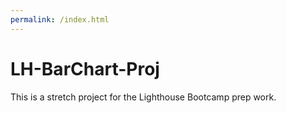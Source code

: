 ```yaml
---
permalink: /index.html
---
```

# LH-BarChart-Proj
This is a stretch project for the Lighthouse Bootcamp prep work.
